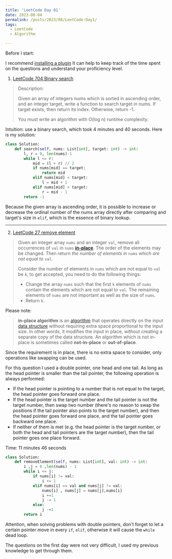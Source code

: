 ```yaml
---
title: 'LeetCode Day 01'
date: 2023-08-04
permalink: /posts/2023/08/LeetCode-Day1/
tags:
  - LeetCode
  - Algorithm

---
```


Before I start:

I recommend [installing a plugin](https://github.com/XYShaoKang/refined-leetcode) It can help to keep track of the time spent on the questions and understand your proficiency level.

1. [LeetCode 704 Binary search](https://leetcode.com/problems/binary-search/)

> Description: 
>
> Given an array of integers nums which is sorted in ascending order, and an integer target, write a function to search target in nums. If target exists, then return its index. Otherwise, return -1.
>
> You must write an algorithm with O(log n) runtime complexity.
> 
> 

Intuition:  use a binary search, which took 4 minutes and 40 seconds. Here is my solution: 

```python
class Solution:
    def search(self, nums: List[int], target: int) -> int:
        l, r = 0, len(nums)-1
        while l <= r:
            mid = (l + r) // 2
            if nums[mid] == target:
                return mid
            elif nums[mid] < target:
                l = mid + 1
            elif nums[mid] > target:
                r = mid - 1
        return -1
```

Because the given array is ascending order, it is possible to increase or decrease the ordinal number of the nums array directly after comparing and target's size in `elif`, which is the essence of binary lookup.

---

2. [LeetCode 27 remove element](https://leetcode.com/problems/remove-element/)

>Given an integer array `nums` and an integer `val`, remove all occurrences of `val` in `nums` [**in-place**](https://en.wikipedia.org/wiki/In-place_algorithm). The order of the elements may be changed. Then return *the number of elements in* `nums` *which are not equal to* `val`.
>
>Consider the number of elements in `nums` which are not equal to `val` be `k`, to get accepted, you need to do the following things:
>
>- Change the array `nums` such that the first `k` elements of `nums` contain the elements which are not equal to `val`. The remaining elements of `nums` are not important as well as the size of `nums`.
>- Return `k`.

Please note:

>**in-place algorithm** is an [algorithm](https://en.wikipedia.org/wiki/Algorithm) that operates directly on the input [data structure](https://en.wikipedia.org/wiki/Data_structure) without requiring extra space proportional to the input size. In other words, it modifies the input in place, without creating a separate copy of the data structure. An algorithm which is not in-place is sometimes called **not-in-place** or **out-of-place**.

Since the requirement is in place, there is no extra space to consider, only operations like swapping can be used.

For this question I used a double pointer, one head and one tail. As long as the head pointer is smaller than the tail pointer, the following operation is always performed:

- If the head pointer is pointing to a number that is not equal to the target, the head pointer goes forward one place.
- If the head pointer is the target number and the tail pointer is not the target number, then swap two number (there's no reason to swap the positions if the tail pointer also points to the target number), and then the head pointer goes forward one place, and the tail pointer goes backward one place.
- If neither of them is met (e.g. the head pointer is the target number, or both the head and tail pointers are the target number), then the tail pointer goes one place forward.

Time: 11 minutes 46 seconds

```python
class Solution:
    def removeElement(self, nums: List[int], val: int) -> int:
        i ,j = 0 ,len(nums) - 1
        while i <= j:
            if nums[i] != val:
                i += 1
            elif nums[i] == val and nums[j] != val:
                nums[i] , nums[j] = nums[j],nums[i]
                i +=1
                j -= 1
            else:
                j -=1
        return i
```

Attention, when solving problems with double pointers, don't forget to let a certain pointer move in every `if`, `elif`, otherwise it will cause the `while` dead loop.

The questions on the first day were not very difficult, I used my previous knowledge to get through them.
